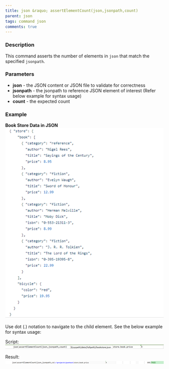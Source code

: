 ```yaml
---
title: json &raquo; assertElementCount(json,jsonpath,count)
parent: json
tags: command json
comments: true
---
```



### Description
This command asserts the number of elements in `json` that match the specified `jsonpath`.


### Parameters
- **json** - the JSON content or JSON file to validate for correctness
- **jsonpath** \- the jsonpath to reference JSON element of interest (Refer below example for syntax usage)
- **count** \- the expected count


### Example
**Book Store Data in JSON**<br/>
![bookStoreData](image/bookStoreData.png)

Use dot (.) notation to navigate to the child element. See the below example for syntax usage:

Script:<br/>
![script](image/assertElementCount_02.png)

Result:<br/>
![output](image/assertElementCount_03.png)
